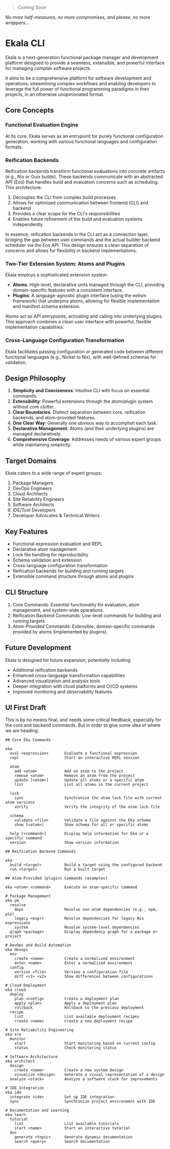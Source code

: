 > Coming Soon

_No more half-measures, no more compromises, and please, no more wrappers..._

# Ekala CLI

Ekala is a next-generation functional package manager and development platform designed to provide a seamless, extensible, and powerful interface for managing complex software projects.

It aims to be a comprehensive platform for software development and operations, streamlining complex workflows and enabling developers to leverage the full power of functional programming paradigms in their projects, in an otherwise unopinionated format.

## Core Concepts

### Functional Evaluation Engine

At its core, Ekala serves as an entrypoint for purely functional configuration generation, working with various functional languages and configuration formats.

### Reification Backends

Reification backends transform functional evaluations into concrete artifacts (e.g., Nix or Guix builds). These backends communicate with an abstracted API (Eos) that handles build and evaluation concerns such as scheduling. This architecture:

1. Decouples the CLI from complex build processes
2. Allows for optimized communication between frontend (CLI) and backend
3. Provides a clear scope for the CLI's responsibilities
4. Enables future refinement of the build and evaluation systems independently

In essence, reification backends in the CLI act as a connection layer, bridging the gap between user commands and the actual builder backend scheduler via the Eos API. This design ensures a clean separation of concerns and allows for flexibility in backend implementations.

### Two-Tier Extension System: Atoms and Plugins

Ekala employs a sophisticated extension system:

- **Atoms**: High-level, declarative units managed through the CLI, providing domain-specific features with a consistent interface.
- **Plugins**: A language-agnostic plugin interface (using the extism framework) that underpins atoms, allowing for flexible implementation and manifest schema extension.

Atoms act as API entrypoints, activating and calling into underlying plugins. This approach combines a clean user interface with powerful, flexible implementation capabilities.

### Cross-Language Configuration Transformation

Ekala facilitates passing configuration or generated code between different functional languages (e.g., Nickel to Nix), with well-defined schemas for validation.

## Design Philosophy

1. **Simplicity and Conciseness**: Intuitive CLI with focus on essential commands.
2. **Extensibility**: Powerful extensions through the atom/plugin system without core clutter.
3. **Clear Boundaries**: Distinct separation between core, reification backends, and atom-provided features.
4. **One Clear Way**: Generally one obvious way to accomplish each task.
5. **Declarative Management**: Atoms (and their underlying plugins) are managed declaratively.
6. **Comprehensive Coverage**: Addresses needs of various expert groups while maintaining simplicity.

## Target Domains

Ekala caters to a wide range of expert groups:

1. Package Managers
2. DevOps Engineers
3. Cloud Architects
4. Site Reliability Engineers
5. Software Architects
6. IDE/Tool Developers
7. Developer Advocates & Technical Writers

## Key Features

- Functional expression evaluation and REPL
- Declarative atom management
- Lock file handling for reproducibility
- Schema validation and extension
- Cross-language configuration transformation
- Reification backends for building and running targets
- Extensible command structure through atoms and plugins

## CLI Structure

1. Core Commands: Essential functionality for evaluation, atom management, and system-wide operations.
2. Reification Backend Commands: Low-level commands for building and running targets.
3. Atom-Provided Commands: Extensible, domain-specific commands provided by atoms (implemented by plugins).

## Future Development

Ekala is designed for future expansion, potentially including:

- Additional reification backends
- Enhanced cross-language transformation capabilities
- Advanced visualization and analysis tools
- Deeper integration with cloud platforms and CI/CD systems
- Improved monitoring and observability features

## UI First Draft

This is by no means final, and needs some critical feedback, especially for the core and backend commands. But in order to give some idea of where we are heading:

```
## Core Eka Commands

eka
  eval <expression>       Evaluate a functional expression
  repl                    Start an interactive REPL session

  atom
    add <atom>            Add an atom to the project
    remove <atom>         Remove an atom from the project
    update [<atom>]       Update all atoms or a specific atom
    list                  List all atoms in the current project

  lock
    sync                  Synchronize the atom lock file with current atom versions
    verify                Verify the integrity of the atom lock file

  schema
    validate <file>       Validate a file against the Eka schema
    show [<atom>]         Show schema for all or specific atoms

  help [<command>]        Display help information for Eka or a specific command
  version                 Show version information

## Reification Backend Commands

eka
  build <target>          Build a target using the configured backend
  run <target>            Run a built target

## Atom-Provided (plugin) Commands (examples)

eka <atom> <command>      Execute an atom-specific command

# Package Management
eka pm
  resolve
    deps                  Resolve non-atom dependencies (e.g., npm, pip)
    legacy <expr>         Resolve dependencies for legacy Nix expressions
    system                Resolve system-level dependencies
  graph <package>         Display dependency graph for a package or project

# DevOps and Build Automation
eka devops
  env
    create <name>         Create a normalized environment
    enter <name>          Enter a normalized environment
  config
    version <file>        Version a configuration file
    diff <v1> <v2>        Show differences between configurations

# Cloud Deployment
eka cloud
  deploy
    plan <config>         Create a deployment plan
    apply <plan>          Apply a deployment plan
    rollback              Rollback to the previous deployment
  recipe
    list                  List available deployment recipes
    create <name>         Create a new deployment recipe

# Site Reliability Engineering
eka sre
  monitor
    start                 Start monitoring based on current config
    status                Check monitoring status

# Software Architecture
eka architect
  design
    create <name>         Create a new system design
    visualize <design>    Generate a visual representation of a design
  analyze <stack>         Analyze a software stack for improvements

# IDE Integration
eka ide
  integrate <ide>         Set up IDE integration
  sync                    Synchronize project environment with IDE

# Documentation and Learning
eka learn
  tutorial
    list                  List available tutorials
    start <name>          Start an interactive tutorial
  doc
    generate <topic>      Generate dynamic documentation
    search <query>        Search documentation
```
